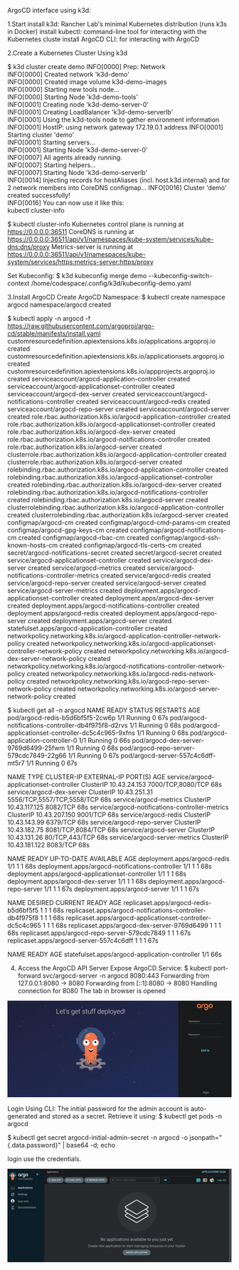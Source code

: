 ArgoCD interface using k3d:

1.Start
install k3d: Rancher Lab's minimal Kubernetes distribution (runs k3s in Docker)
install kubectl: command-line tool for interacting with the Kubernetes cluste
install ArgoCD CLI: for interacting with ArgoCD

2.Create a Kubernetes Cluster Using k3d

$ k3d cluster create demo
INFO[0000] Prep: Network                                
INFO[0000] Created network 'k3d-demo'                   
INFO[0000] Created image volume k3d-demo-images         
INFO[0000] Starting new tools node...                   
INFO[0000] Starting Node 'k3d-demo-tools'               
INFO[0001] Creating node 'k3d-demo-server-0'            
INFO[0001] Creating LoadBalancer 'k3d-demo-serverlb'    
INFO[0001] Using the k3d-tools node to gather environment information 
INFO[0001] HostIP: using network gateway 172.19.0.1 address 
INFO[0001] Starting cluster 'demo'                      
INFO[0001] Starting servers...                          
INFO[0001] Starting Node 'k3d-demo-server-0'            
INFO[0007] All agents already running.                  
INFO[0007] Starting helpers...                          
INFO[0007] Starting Node 'k3d-demo-serverlb'            
INFO[0014] Injecting records for hostAliases (incl. host.k3d.internal) and for 2 network members into CoreDNS configmap... 
INFO[0016] Cluster 'demo' created successfully!         
INFO[0016] You can now use it like this:                
kubectl cluster-info

$ kubectl cluster-info 
Kubernetes control plane is running at https://0.0.0.0:36511
CoreDNS is running at https://0.0.0.0:36511/api/v1/namespaces/kube-system/services/kube-dns:dns/proxy
Metrics-server is running at https://0.0.0.0:36511/api/v1/namespaces/kube-system/services/https:metrics-server:https/proxy

Set Kubeconfig:
$ k3d kubeconfig merge demo --kubeconfig-switch-context
/home/codespace/.config/k3d/kubeconfig-demo.yaml

3.Install ArgoCD
Create ArgoCD Namespace:
$ kubectl create namespace argocd
namespace/argocd created

$ kubectl apply -n argocd -f https://raw.githubusercontent.com/argoproj/argo-cd/stable/manifests/install.yaml
customresourcedefinition.apiextensions.k8s.io/applications.argoproj.io created
customresourcedefinition.apiextensions.k8s.io/applicationsets.argoproj.io created
customresourcedefinition.apiextensions.k8s.io/appprojects.argoproj.io created
serviceaccount/argocd-application-controller created
serviceaccount/argocd-applicationset-controller created
serviceaccount/argocd-dex-server created
serviceaccount/argocd-notifications-controller created
serviceaccount/argocd-redis created
serviceaccount/argocd-repo-server created
serviceaccount/argocd-server created
role.rbac.authorization.k8s.io/argocd-application-controller created
role.rbac.authorization.k8s.io/argocd-applicationset-controller created
role.rbac.authorization.k8s.io/argocd-dex-server created
role.rbac.authorization.k8s.io/argocd-notifications-controller created
role.rbac.authorization.k8s.io/argocd-server created
clusterrole.rbac.authorization.k8s.io/argocd-application-controller created
clusterrole.rbac.authorization.k8s.io/argocd-server created
rolebinding.rbac.authorization.k8s.io/argocd-application-controller created
rolebinding.rbac.authorization.k8s.io/argocd-applicationset-controller created
rolebinding.rbac.authorization.k8s.io/argocd-dex-server created
rolebinding.rbac.authorization.k8s.io/argocd-notifications-controller created
rolebinding.rbac.authorization.k8s.io/argocd-server created
clusterrolebinding.rbac.authorization.k8s.io/argocd-application-controller created
clusterrolebinding.rbac.authorization.k8s.io/argocd-server created
configmap/argocd-cm created
configmap/argocd-cmd-params-cm created
configmap/argocd-gpg-keys-cm created
configmap/argocd-notifications-cm created
configmap/argocd-rbac-cm created
configmap/argocd-ssh-known-hosts-cm created
configmap/argocd-tls-certs-cm created
secret/argocd-notifications-secret created
secret/argocd-secret created
service/argocd-applicationset-controller created
service/argocd-dex-server created
service/argocd-metrics created
service/argocd-notifications-controller-metrics created
service/argocd-redis created
service/argocd-repo-server created
service/argocd-server created
service/argocd-server-metrics created
deployment.apps/argocd-applicationset-controller created
deployment.apps/argocd-dex-server created
deployment.apps/argocd-notifications-controller created
deployment.apps/argocd-redis created
deployment.apps/argocd-repo-server created
deployment.apps/argocd-server created
statefulset.apps/argocd-application-controller created
networkpolicy.networking.k8s.io/argocd-application-controller-network-policy created
networkpolicy.networking.k8s.io/argocd-applicationset-controller-network-policy created
networkpolicy.networking.k8s.io/argocd-dex-server-network-policy created
networkpolicy.networking.k8s.io/argocd-notifications-controller-network-policy created
networkpolicy.networking.k8s.io/argocd-redis-network-policy created
networkpolicy.networking.k8s.io/argocd-repo-server-network-policy created
networkpolicy.networking.k8s.io/argocd-server-network-policy created

$ kubectl get all -n argocd
NAME                                                   READY   STATUS    RESTARTS   AGE
pod/argocd-redis-b5d6bf5f5-2cw6p                       1/1     Running   0          67s
pod/argocd-notifications-controller-db4f975f8-d2rvs    1/1     Running   0          68s
pod/argocd-applicationset-controller-dc5c4c965-9xfns   1/1     Running   0          68s
pod/argocd-application-controller-0                    1/1     Running   0          66s
pod/argocd-dex-server-9769d6499-25fwm                  1/1     Running   0          68s
pod/argocd-repo-server-579cdc7849-22g66                1/1     Running   0          67s
pod/argocd-server-557c4c6dff-mt5r7                     1/1     Running   0          67s

NAME                                              TYPE        CLUSTER-IP      EXTERNAL-IP   PORT(S)                      AGE
service/argocd-applicationset-controller          ClusterIP   10.43.24.153    <none>        7000/TCP,8080/TCP            68s
service/argocd-dex-server                         ClusterIP   10.43.251.31    <none>        5556/TCP,5557/TCP,5558/TCP   68s
service/argocd-metrics                            ClusterIP   10.43.117.125   <none>        8082/TCP                     68s
service/argocd-notifications-controller-metrics   ClusterIP   10.43.207.150   <none>        9001/TCP                     68s
service/argocd-redis                              ClusterIP   10.43.143.99    <none>        6379/TCP                     68s
service/argocd-repo-server                        ClusterIP   10.43.182.75    <none>        8081/TCP,8084/TCP            68s
service/argocd-server                             ClusterIP   10.43.131.26    <none>        80/TCP,443/TCP               68s
service/argocd-server-metrics                     ClusterIP   10.43.181.122   <none>        8083/TCP                     68s

NAME                                               READY   UP-TO-DATE   AVAILABLE   AGE
deployment.apps/argocd-redis                       1/1     1            1           68s
deployment.apps/argocd-notifications-controller    1/1     1            1           68s
deployment.apps/argocd-applicationset-controller   1/1     1            1           68s
deployment.apps/argocd-dex-server                  1/1     1            1           68s
deployment.apps/argocd-repo-server                 1/1     1            1           67s
deployment.apps/argocd-server                      1/1     1            1           67s

NAME                                                         DESIRED   CURRENT   READY   AGE
replicaset.apps/argocd-redis-b5d6bf5f5                       1         1         1       68s
replicaset.apps/argocd-notifications-controller-db4f975f8    1         1         1       68s
replicaset.apps/argocd-applicationset-controller-dc5c4c965   1         1         1       68s
replicaset.apps/argocd-dex-server-9769d6499                  1         1         1       68s
replicaset.apps/argocd-repo-server-579cdc7849                1         1         1       67s
replicaset.apps/argocd-server-557c4c6dff                     1         1         1       67s

NAME                                             READY   AGE
statefulset.apps/argocd-application-controller   1/1     66s

4. Access the ArgoCD API Server
Expose ArgoCD Service:
$ kubectl port-forward svc/argocd-server -n argocd 8080:443
Forwarding from 127.0.0.1:8080 -> 8080
Forwarding from [::1]:8080 -> 8080
Handling connection for 8080
The tab in browser is opened

![argo](argo.jpg)

Login Using CLI:
The initial password for the admin account is auto-generated and stored as a secret. Retrieve it using:
$ kubectl get pods -n argocd
 
$ kubectl get secret argocd-initial-admin-secret -n argocd -o jsonpath="{.data.password}" | base64 -d; echo

login use the credentials.


![argo_login](login_argo.jpg)


